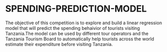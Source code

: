 # SPENDING-PREDICTION-MODEL
The objective of this competition is to explore and build a linear regression model that will predict the spending behaivior of tourists visiting Tanzania.The model can be used by different tour operators and the Tanzania Tourism Board to automatically help tourists across the world estimate their expenditure before visiting Tanzania. 
